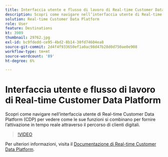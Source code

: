 ```yaml
---
title: Interfaccia utente e flusso di lavoro di Real-time Customer Data Platform
description: Scopri come navigare nell’interfaccia utente di Real-time Customer Data Platform (CDP) per vedere come le sue funzioni si combinano per fornire l’attivazione in tempo reale attraverso il percorso di clienti digitali.
solution: Real-time Customer Data Platform
role: User
feature: Destinations
kt: 3989
thumbnail: 29762.jpg
exl-id: bc9fdedd-ce95-4bd2-8b14-30fd74604ea8
source-git-commit: 2d4f4f933650ef1a0ac98d47b28d0d750ae0e908
workflow-type: tm+mt
source-wordcount: '89'
ht-degree: 6%

---
```


# Interfaccia utente e flusso di lavoro di Real-time Customer Data Platform

Scopri come navigare nell’interfaccia utente di Real-time Customer Data Platform (CDP) per vedere come le sue funzioni si combinano per fornire l’attivazione in tempo reale attraverso il percorso di clienti digitali.

>[!VIDEO](https://video.tv.adobe.com/v/29762?quality=12&learn=on)

Per ulteriori informazioni, visita il [Documentazione di Real-time Customer Data Platform](https://experienceleague.adobe.com/docs/experience-platform/rtcdp/overview.html?lang=it).
